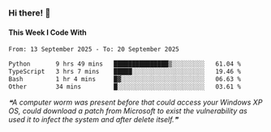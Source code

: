 ### Hi there! 👋

#### This Week I Code With
<!--START_SECTION:waka-->

```txt
From: 13 September 2025 - To: 20 September 2025

Python       9 hrs 49 mins   ███████████████▒░░░░░░░░░   61.04 %
TypeScript   3 hrs 7 mins    █████░░░░░░░░░░░░░░░░░░░░   19.46 %
Bash         1 hr 4 mins     █▓░░░░░░░░░░░░░░░░░░░░░░░   06.63 %
Other        34 mins         █░░░░░░░░░░░░░░░░░░░░░░░░   03.61 %
```

<!--END_SECTION:waka-->

<!--STARTS_HERE_QUOTE_README-->
<i>❝A computer worm was present before that could access your Windows XP OS, could download a patch from Microsoft to exist the vulnerability as used it to infect the system and after delete itself.❞</i>
<!--ENDS_HERE_QUOTE_README-->
